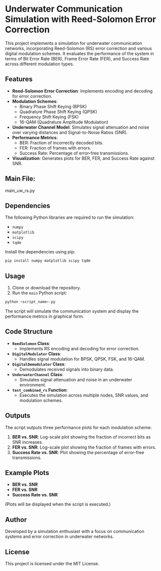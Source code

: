 # Underwater Communication Simulation with Reed-Solomon Error Correction

This project implements a simulation for underwater communication networks, incorporating Reed-Solomon (RS) error correction and various digital modulation schemes. It evaluates the performance of the system in terms of Bit Error Rate (BER), Frame Error Rate (FER), and Success Rate across different modulation types.

## Features

- **Reed-Solomon Error Correction**: Implements encoding and decoding for error correction.
- **Modulation Schemes**:
  - Binary Phase Shift Keying (BPSK)
  - Quadrature Phase Shift Keying (QPSK)
  - Frequency Shift Keying (FSK)
  - 16-QAM (Quadrature Amplitude Modulation)
- **Underwater Channel Model**: Simulates signal attenuation and noise over varying distances and Signal-to-Noise Ratios (SNR).
- **Performance Metrics**:
  - BER: Fraction of incorrectly decoded bits.
  - FER: Fraction of frames with errors.
  - Success Rate: Percentage of error-free transmissions.
- **Visualization**: Generates plots for BER, FER, and Success Rate against SNR.


## Main File:
main_uw_rs.py

## Dependencies

The following Python libraries are required to run the simulation:

- `numpy`
- `matplotlib`
- `scipy`
- `tqdm`

Install the dependencies using pip:
```bash
pip install numpy matplotlib scipy tqdm
```

## Usage

1. Clone or download the repository.
2. Run the `main` Python script:

```bash
python <script_name>.py
```

The script will simulate the communication system and display the performance metrics in graphical form.

## Code Structure

- **`ReedSolomon` Class**:
  - Implements RS encoding and decoding for error correction.
- **`DigitalModulator` Class**:
  - Handles signal modulation for BPSK, QPSK, FSK, and 16-QAM.
- **`DigitalDemodulator` Class**:
  - Demodulates received signals into binary data.
- **`UnderwaterChannel` Class**:
  - Simulates signal attenuation and noise in an underwater environment.
- **`test_combined_rs` Function**:
  - Executes the simulation across multiple nodes, SNR values, and modulation schemes.

## Outputs

The script outputs three performance plots for each modulation scheme:

1. **BER vs. SNR**: Log-scale plot showing the fraction of incorrect bits as SNR increases.
2. **FER vs. SNR**: Log-scale plot showing the fraction of frames with errors.
3. **Success Rate vs. SNR**: Plot showing the percentage of error-free transmissions.

## Example Plots

- **BER vs. SNR**
- **FER vs. SNR**
- **Success Rate vs. SNR**

(Plots will be displayed when the script is executed.)

## Author

Developed by a simulation enthusiast with a focus on communication systems and error correction in underwater networks.

## License

This project is licensed under the MIT License.


